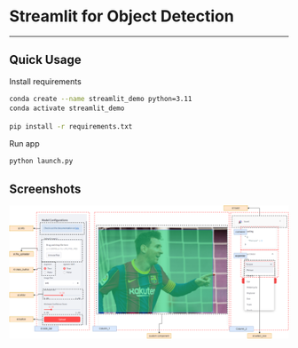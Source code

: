 # Streamlit for Object Detection

---

## Quick Usage

Install requirements

```bash
conda create --name streamlit_demo python=3.11
conda activate streamlit_demo

pip install -r requirements.txt
```

Run app

```bash
python launch.py
```

## Screenshots

![Screen_shot](./assets/screenshot_app.png)